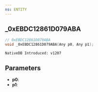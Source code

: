 ```yaml
---
ns: ENTITY
---
```

## _0xEBDC12861D079ABA

```c
// 0xEBDC12861D079ABA
void _0xEBDC12861D079ABA(Any p0, Any p1);
```

```
NativeDB Introduced: v1207
```

## Parameters
* **p0**:
* **p1**:
